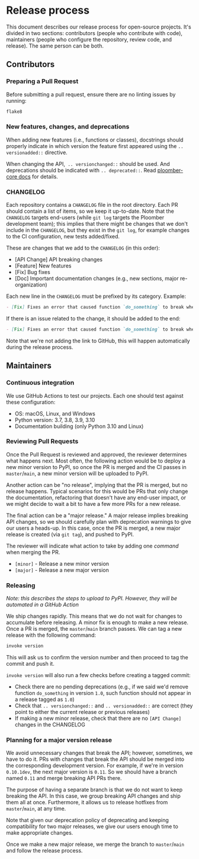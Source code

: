 # Release process

This document describes our release process for open-source projects. It's divided
in two sections: contributors (people who contribute with code), maintainers
(people who configure the repository, review code, and release). The same person
can be both.
## Contributors

### Preparing a Pull Request

Before submitting a pull request, ensure there are no linting issues by running:

```sh
flake8
```

### New features, changes, and deprecations

When adding new features (i.e., functions or classes), docstrings should properly
indicate in which version the feature first appeared using the `.. versionadded::`
directive.

When changing the API,` .. versionchanged::` should be used. And deprecations should
be indicated with `.. deprecated::`. Read
[ploomber-core docs](https://ploomber-core.readthedocs.io/en/latest/deprecation.html)
for details.


### CHANGELOG

Each repository contains a `CHANGELOG` file in the root directory. Each PR should
contain a list of items, so we keep it up-to-date. Note that the `CHANGELOG` targets
end-users (while `git log` targets the Ploomber development team); this implies
that there might be changes that we don't include in the `CHANGELOG`, but they exist
in the `git log`, for example changes to the CI configuration, new tests
added/fixed.

These are changes that we add to the `CHANGELOG` (in this order):

- [API Change] API breaking changes
- [Feature] New features
- [Fix] Bug fixes
- [Doc] Important documentation changes (e.g., new sections, major re-organization)

Each new line in the `CHANGELOG` must be prefixed by its category. Example:

```md
- [Fix] Fixes an error that caused function `do_something` to break when passing `0` as input
```

If there is an issue related to the change, it should be added to the end:

```md
- [Fix] Fixes an error that caused function `do_something` to break when passing `0` as input (#99)
```

Note that we're not adding the link to GitHub, this will happen automatically during the release process.

## Maintainers

### Continuous integration

We use GitHub Actions to test our projects. Each one should test against these configuration:

- OS: macOS, Linux, and Windows
- Python version: 3.7, 3.8, 3.9, 3.10
- Documentation building (only Python 3.10 and Linux)

### Reviewing Pull Requests

Once the Pull Request is reviewed and approved, the reviewer determines
what happens next. Most often, the following action would be to deploy a new minor version
to PyPI, so once the PR is merged and the CI passes in `master`/`main`, a new minor version will be uploaded to PyPI.

Another action can be "no release", implying that the PR is merged, but no release
happens. Typical scenarios for this would be PRs that only change the documentation,
refactoring that doesn't have any end-user impact, or we might decide to wait a bit to
have a few more PRs for a new release.

The final action can be a "major release." A major release implies breaking API changes,
so we should carefully plan with deprecation warnings to give our users
a heads-up. In this case, once the PR is merged, a new major release is created (via `git tag`), and pushed to PyPI.

The reviewer will indicate what action to take by adding one *command* when merging
the PR.

- `[minor]` - Release a new minor version
- `[major]` - Release a new major version

### Releasing

*Note: this describes the steps to upload to PyPI. However, they will be automated in a GitHub Action*

We ship changes rapidly. This means that we do not wait for changes to accumulate before
releasing. A minor fix is enough to make a new release. Once a PR is merged, the
`master`/`main` branch passes. We can tag a new release with the following command:

```sh
invoke version
```

This will ask us to confirm the version number and then proceed to tag the commit and
push it.

`invoke version` will also run a few checks before creating a tagged commit:

- Check there are no pending deprecations (e.g., if we said we'd remove function `do_something` in version `1.0`, such function should not appear in a release tagged as `1.0`)
- Check that `.. versionchanged::` and `.. versionadded::` are correct (they point to either the current release or previous releases)
- If making a new minor release, check that there are no `[API Change]` changes in the CHANGELOG

### Planning for a major version release

We avoid unnecessary changes that break the API; however, sometimes, we have to do it.
PRs with changes that break the API should be merged into the corresponding development
version. For example, if we're in version `0.10.1dev`, the next major version is
`0.11`. So we should have a branch named `0.11` and merge breaking API PRs there.

The purpose of having a separate branch is that we do not want to keep breaking the  API. In this case, we group breaking API changes and ship them all at once. Furthermore, it allows us to release hotfixes from `master`/`main`, at any
time.

Note that given our deprecation policy of deprecating and keeping
compatibility for two major releases, we give our users enough time to make appropriate
changes.

Once we make a new major release, we merge the branch to `master`/`main` and follow the
release process.